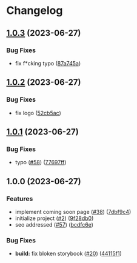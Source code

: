 # Changelog

## [1.0.3](https://github.com/suzuka-kosen-festa/2023-hp/compare/1.0.2...1.0.3) (2023-06-27)


### Bug Fixes

* fix f*cking typo ([87a745a](https://github.com/suzuka-kosen-festa/2023-hp/commit/87a745a4e01b9cc5555fe91da76c676a76044569))

## [1.0.2](https://github.com/suzuka-kosen-festa/2023-hp/compare/1.0.1...1.0.2) (2023-06-27)


### Bug Fixes

* fix logo ([52cb5ac](https://github.com/suzuka-kosen-festa/2023-hp/commit/52cb5acc876bdc51afaed4a25531be9ae0fdb77e))

## [1.0.1](https://github.com/suzuka-kosen-festa/2023-hp/compare/1.0.0...1.0.1) (2023-06-27)


### Bug Fixes

* typo ([#58](https://github.com/suzuka-kosen-festa/2023-hp/issues/58)) ([77697ff](https://github.com/suzuka-kosen-festa/2023-hp/commit/77697ff2a5e2f0a2e15b98badf60f97311a9c4d2))

## 1.0.0 (2023-06-27)


### Features

* implement coming soon page ([#38](https://github.com/suzuka-kosen-festa/2023-hp/issues/38)) ([7dbf9c4](https://github.com/suzuka-kosen-festa/2023-hp/commit/7dbf9c41472ccc3b2e52df022efb20eec37c2482))
* initialize project ([#2](https://github.com/suzuka-kosen-festa/2023-hp/issues/2)) ([9f28db0](https://github.com/suzuka-kosen-festa/2023-hp/commit/9f28db02193199889f502fd29d5a2b32e010996e))
* seo addressed ([#57](https://github.com/suzuka-kosen-festa/2023-hp/issues/57)) ([bcdfc6e](https://github.com/suzuka-kosen-festa/2023-hp/commit/bcdfc6e3f671ba5776ec4d068974a8a08f57924a))


### Bug Fixes

* **build:** fix bloken storybook ([#20](https://github.com/suzuka-kosen-festa/2023-hp/issues/20)) ([44115f1](https://github.com/suzuka-kosen-festa/2023-hp/commit/44115f11b09c6159afc93198a66292027fb037b9))

